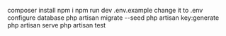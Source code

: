 composer install
npm i
npm run dev
.env.example change it to .env
configure database
php artisan migrate --seed
php artisan key:generate
php artisan serve
php artisan test